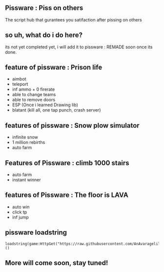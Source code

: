 ## Pissware : Piss on others
The script hub that gurantees you satifaction after pissing on others
## so uh, what do i do here?
its not yet completed yet, i will add it to pissware : REMADE soon once its done.
## feature of pissware : Prison life
+ aimbot
+ teleport
+ inf ammo + 0 firerate
+ able to change teams
+ able to remove doors
+ ESP (Once i learned Drawing lib)
+ blatant (kill all, one tap punch, crash server)
## features of pissware : Snow plow simulator
+ infinite snow
+ 1 million rebirths
+ auto farm

## Features of Pissware : climb 1000 stairs
+ auto farm
+ instant winner
## features of Pissware : The floor is LAVA
+ auto win
+ click tp
+ inf jump
## pissware loadstring 
```
loadstring(game:HttpGet("https://raw.githubusercontent.com/AnAvaragelilmemer/Pissware/main/games/guiloader"))()
```
## More will come soon, stay tuned!
